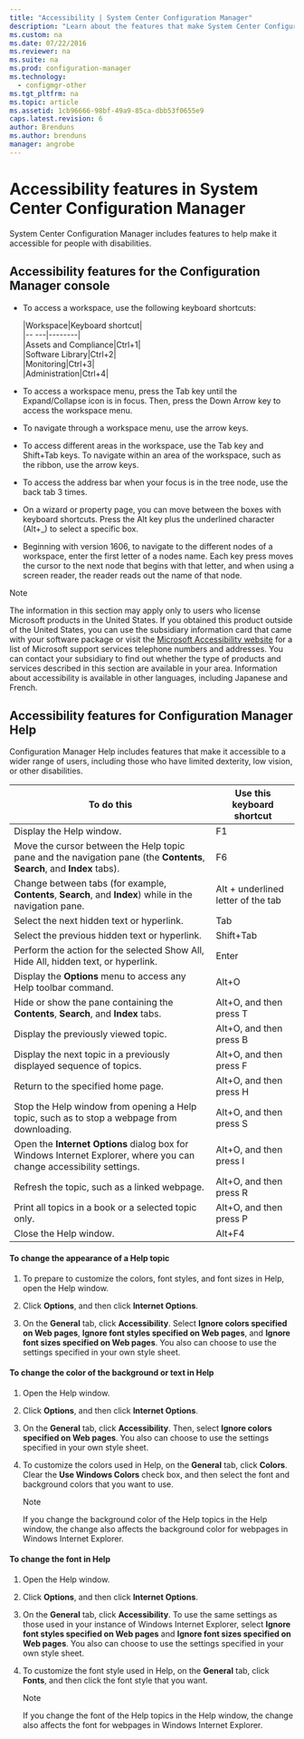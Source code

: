 ```yaml
---
title: "Accessibility | System Center Configuration Manager"
description: "Learn about the features that make System Center Configuration Manager accessible for people with disabilities."
ms.custom: na
ms.date: 07/22/2016
ms.reviewer: na
ms.suite: na
ms.prod: configuration-manager
ms.technology:
  - configmgr-other
ms.tgt_pltfrm: na
ms.topic: article
ms.assetid: 1cb96666-98bf-49a9-85ca-dbb53f0655e9
caps.latest.revision: 6
author: Brendunsms.author: brendunsmanager: angrobe
---
```

# Accessibility features in System Center Configuration Manager

 System Center Configuration Manager includes features to help make it accessible for people with disabilities.


 ## <a name="bkmk_aconsole"></a> Accessibility features for the Configuration Manager console  
-   To access a workspace, use the following keyboard shortcuts:  

    |Workspace|Keyboard shortcut|  
    |-- ---|--------|  
    |Assets and Compliance|Ctrl+1|  
    |Software Library|Ctrl+2|  
    |Monitoring|Ctrl+3|  
    |Administration|Ctrl+4|  

-   To access a workspace menu, press the Tab key until the Expand/Collapse icon is in focus. Then, press the Down Arrow key to access the workspace menu.  

-   To navigate through a workspace menu, use the arrow keys.  

-   To access different areas in the workspace, use the Tab key and Shift+Tab keys. To navigate within an area of the workspace, such as the ribbon, use the arrow keys.  

-   To access the address bar when your focus is in the tree node, use the back tab 3 times.  

-   On a wizard or property page, you can move between the boxes with keyboard shortcuts. Press the Alt key plus the underlined character (Alt+_) to select a specific box.  

 -  Beginning with version 1606, to navigate to the different nodes of a workspace, enter the first letter of a nodes name. Each key press moves the cursor to the next node that begins with that letter, and when using a screen reader, the reader reads out the name of that node.

> [!NOTE]  
>  The information in this section may apply only to users who license Microsoft products in the United States. If you obtained this product outside of the United States, you can use the subsidiary information card that came with your software package or visit the [Microsoft Accessibility website](http://go.microsoft.com/fwlink/?LinkId=8431) for a list of Microsoft support services telephone numbers and addresses. You can contact your subsidiary to find out whether the type of products and services described in this section are available in your area. Information about accessibility is available in other languages, including Japanese and French.  

##  <a name="bkmk_ahelp"></a> Accessibility features for Configuration Manager Help  
 Configuration Manager Help includes features that make it accessible to a wider range of users, including those who have limited dexterity, low vision, or other disabilities.  

|To do this|Use this keyboard shortcut|  
|----------------|--------------------------------|  
|Display the Help window.|F1|  
|Move the cursor between the Help topic pane and the navigation pane (the **Contents**, **Search**, and **Index** tabs).|F6|  
|Change between tabs (for example, **Contents**, **Search**, and **Index**) while in the navigation pane.|Alt + underlined letter of the tab|  
|Select the next hidden text or hyperlink.|Tab|  
|Select the previous hidden text or hyperlink.|Shift+Tab|  
|Perform the action for the selected Show All, Hide All, hidden text, or hyperlink.|Enter|  
|Display the **Options** menu to access any Help toolbar command.|Alt+O|  
|Hide or show the pane containing the **Contents**, **Search**, and **Index** tabs.|Alt+O, and then press T|  
|Display the previously viewed topic.|Alt+O, and then press B|  
|Display the next topic in a previously displayed sequence of topics.|Alt+O, and then press F|  
|Return to the specified home page.|Alt+O, and then press H|  
|Stop the Help window from opening a Help topic, such as to stop a webpage from downloading.|Alt+O, and then press S|  
|Open the **Internet Options** dialog box for Windows Internet Explorer, where you can change accessibility settings.|Alt+O, and then press I|  
|Refresh the topic, such as a linked webpage.|Alt+O, and then press R|  
|Print all topics in a book or a selected topic only.|Alt+O, and then press P|  
|Close the Help window.|Alt+F4|  

#### To change the appearance of a Help topic  

1.  To prepare to customize the colors, font styles, and font sizes in Help, open the Help window.  

2.  Click **Options**, and then click **Internet Options**.  

3.  On the **General** tab, click **Accessibility**. Select **Ignore colors specified on Web pages**, **Ignore font styles specified on Web pages**, and **Ignore font sizes specified on Web pages**. You also can choose to use the settings specified in your own style sheet.  

#### To change the color of the background or text in Help  

1.  Open the Help window.  

2.  Click **Options**, and then click **Internet Options**.  

3.  On the **General** tab, click **Accessibility**. Then, select **Ignore colors specified on Web pages**. You also can choose to use the settings specified in your own style sheet.  

4.  To customize the colors used in Help, on the **General** tab, click **Colors**. Clear the **Use Windows Colors** check box, and then select the font and background colors that you want to use.  

    > [!NOTE]  
    >  If you change the background color of the Help topics in the Help window, the change also affects the background color for webpages in Windows Internet Explorer.  

#### To change the font in Help  

1.  Open the Help window.  

2.  Click **Options**, and then click **Internet Options**.  

3.  On the **General** tab, click **Accessibility**. To use the same settings as those used in your instance of Windows Internet Explorer, select **Ignore font styles specified on Web pages** and **Ignore font sizes specified on Web pages**. You also can choose to use the settings specified in your own style sheet.  

4.  To customize the font style used in Help, on the **General** tab, click **Fonts**, and then click the font style that you want.  

    > [!NOTE]  
    >  If you change the font of the Help topics in the Help window, the change also affects the font for webpages in Windows Internet Explorer.  
